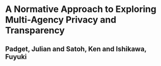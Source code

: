 # A Normative Approach to Exploring Multi-Agency Privacy and Transparency
## Padget, Julian and Satoh, Ken and Ishikawa, Fuyuki
